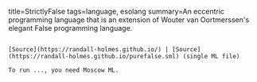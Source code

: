 title=StrictlyFalse
tags=language, esolang
summary=An eccentric programming language that is an extension of Wouter van Oortmerssen's elegant False programming language. 
~~~~~~

[Source](https://randall-holmes.github.io/) | [Source](https://randall-holmes.github.io/purefalse.sml) (single ML file)

To run ..., you need Moscow ML. 
